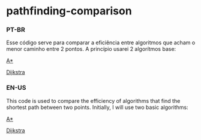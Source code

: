 # pathfinding-comparison

### PT-BR
Esse código serve para comparar a eficiência entre algoritmos que acham o menor caminho entre 2 pontos. A princípio usarei 2 algorítmos base: 

[A*](https://www.geeksforgeeks.org/a-search-algorithm/) 

[Dijkstra](https://www.w3schools.com/dsa/dsa_algo_graphs_dijkstra.php)


### EN-US
This code is used to compare the efficiency of algorithms that find the shortest path between two points. Initially, I will use two basic algorithms:

[A*](https://www.geeksforgeeks.org/a-search-algorithm/) 

[Dijkstra](https://www.w3schools.com/dsa/dsa_algo_graphs_dijkstra.php)
